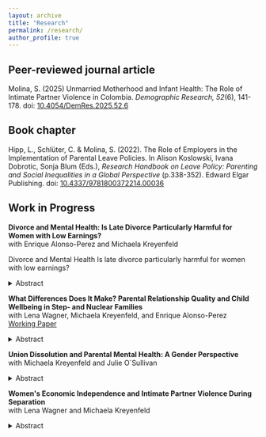 ```yaml
---
layout: archive
title: "Research"
permalink: /research/
author_profile: true
---
```

## Peer-reviewed journal article
Molina, S. (2025) Unmarried Motherhood and Infant Health: The Role of Intimate Partner Violence in Colombia. *Demographic Research, 52*(6), 141-178. doi: [10.4054/DemRes.2025.52.6](https://doi.org/10.4054/DemRes.2025.52.6)

## Book chapter

Hipp, L., Schlüter, C. & Molina, S. (2022). The Role of Employers in the Implementation
of Parental Leave Policies. In Alison Koslowski, Ivana Dobrotic, Sonja
Blum (Eds.), *Research Handbook on Leave Policy: Parenting and Social Inequalities
in a Global Perspective* (p.338-352). Edward Elgar Publishing. doi: [10.4337/9781800372214.00036](https://doi.org/10.4337/9781800372214.00036)

## Work in Progress

<strong>Divorce and Mental Health: Is Late Divorce Particularly Harmful for Women with Low Earnings?</strong><br>with Enrique Alonso-Perez and Michaela Kreyenfeld<br>

Divorce and Mental Health Is late divorce particularly harmful for women with low
earnings?

<details>
  <summary>Abstract</summary>

This paper examines how divorce relates to mental health, and how this association is stratified by gender, age, and individual income. Data is drawn from German register data, which includes marital histories of divorcees and diagnosed health outcomes. The analytical sample includes persons aged 30-59 in 2015 (n=23,426,639). We employ a Multilevel Analysis of Individual Heterogeneity and Discriminatory Accuracy (MAIHDA) in which the outcome variable is the annual incidence of mental disease diagnosis to compare the patterns of the newly divorced (divorced for less than four years) to the patterns of the never divorced. The analysis helps to identify high-risk populations along the age-gender-income spectrum. Compared to the never divorced, we find a very strong age gradient among newly divorced women. While age seems to be a general risk factor, the small group of women with a very high income face a relatively low risk of receiving a mental disease diagnosis. Among men, older and low-income males are at particularly high risk of being diagnosed with a mental disease.

</details>

**What Differences Does It Make? Parental Relationship Quality and Child Wellbeing in Step- and Nuclear Families**<br>with Lena Wagner, Michaela Kreyenfeld, and Enrique Alonso-Perez<br>
[Working Paper](https://osf.io/preprints/socarxiv/tzdvw)

<details>
  <summary>Abstract</summary>
  
A large body of research addresses whether and how parental partnership quality affects child wellbeing. While much of this research has focused on nuclear families, less is known about patterns in stepfamilies. This study adopts a dyadic perspective to explore how parental partnership quality relates to the wellbeing of children living with both biological parents versus those with a biological parent and a stepparent. We apply multivariable linear regression and a mediation analysis on longitudinal data from the German Panel Analysis of Intimate Relationships and Family Dynamics (pairfam) to understand the relationship between family structure, step- and biological parent’s partnership quality and children’s self-reported wellbeing, operationalised over the Strength and Difficulties questionnaire (SDQ-scores). The analytical sample includes children who live in heterosexual couple households (n=1,781). We differentiate two separate dimensions of parental partnership quality, namely the frequency of conflict and esteem between the (step-)parents. Results show that children living with a stepparent exhibit higher total difficulties score compared to children living with both their biological parents. However, parental conflict occurs less and esteem more frequently in stepfamilies than in nuclear families. Mediation analysis indicates that partnership quality partially mediates the impact of family structure on SDQ scores. Our analysis suggests that the negative effect of living with stepparents on children’s socio-emotional wellbeing is slightly mitigated by increased parental esteem and lower conflict in these unions. 

</details>

**Union Dissolution and Parental Mental Health: A Gender Perspective**<br>with Michaela Kreyenfeld and Julie O´Sullivan<br>

<details>
  <summary>Abstract</summary>
  
This paper uses longitudinal data from the German Family Panel (pairfam) to examine the relationship between separation and parental mental health (N=1,887). The outcome variable is depression, measured with the State-Trait Depression Scale (scale range zero to 30). We use fixed-effects regressions to address investigate differences in depression trajectories by gender and partnership quality with a matched control group. Undergoing a separation increases depression levels, but trajectories vary depending on gender and partnership quality. Depression levels gradually increase starting one year before separation among men in high-quality partnerships. Women who separate from a low-quality partnership have increased depression levels only one year before separation, suggesting that separation can be an escape route from dysfunctional partnerships. 

</details>

**Women's Economic Independence and Intimate Partner Violence During Separation** <br>with Lena Wagner and Michaela Kreyenfeld<br>

<details>
  <summary>Abstract</summary>
  
A growing number of studies have addressed the issue of intimate partner violence (IPV). While some studies have suggested that women's economic independence reduces the risk of IPV, the empirical evidence is still inconclusive. In particular, little is known about the factors that increase or reduce the likelihood of experiencing physical IPV during the separation process. We use data from the German Family Panel (pairfam) for the years 2009-2022. The analytical sample consists of women who went through a separation since the last interview (n=789 person-years). We use logistic regression models to examine the determinants of the risks of physical IPV during separation. We find that mothers with minor children are at strongly elevated risk of physical IPV during separation controlling for key sociodemographic characteristics. Low education as well as non-employment increases risks of physical IPV during separation for mothers and non-mothers. However, non-employment is a particular risk factor for lower educated mothers. Divorce and separation, especially when minor children are involved, can be a highly stressful time when partner conflict escalates and, in some cases, culminates in violence against the partner. This paper highlights the importance of maternal labor market integration and economic independence as a lever to reduce physical IPV and conflict during separation.

</details>
